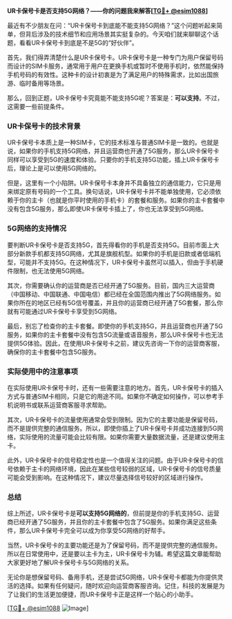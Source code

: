 **UR卡保号卡是否支持5G网络？——你的问题我来解答[[TG💪+ @esim1088](https://t.me/s/esim1088)]**

最近有不少朋友在问：“UR卡保号卡到底能不能支持5G网络？”这个问题听起来简单，但背后涉及的技术细节和应用场景其实挺复杂的。今天咱们就来聊聊这个话题，看看UR卡保号卡到底是不是5G的“好伙伴”。

首先，我们得弄清楚什么是UR卡保号卡。UR卡保号卡是一种专门为用户保留号码而设计的SIM卡服务，通常用于用户在更换手机或暂时不使用手机时，依然能保持手机号码的有效性。这种卡的设计初衷是为了满足用户的特殊需求，比如出国旅游、临时备用等场景。

那么，回到正题，UR卡保号卡究竟能不能支持5G呢？答案是：**可以支持**。不过，这需要一些前提条件。

### UR卡保号卡的技术背景

UR卡保号卡本质上是一种SIM卡，它的技术标准与普通SIM卡是一致的。也就是说，如果你的手机支持5G网络，并且运营商也开通了5G服务，那么UR卡保号卡同样可以享受到5G的速度和体验。只要你的手机支持5G功能，插上UR卡保号卡后，理论上是可以使用5G网络的。

但是，这里有一个小陷阱。UR卡保号卡本身并不具备独立的通信能力，它只是用来绑定原有号码的一个工具。换句话说，UR卡保号卡并不能单独使用，它必须依赖于你的主卡（也就是你平时使用的手机卡）的套餐和服务。如果你的主卡套餐中没有包含5G服务，那么即使UR卡保号卡插上了，你也无法享受到5G网络。

### 5G网络的支持情况

要判断UR卡保号卡是否支持5G，首先得看你的手机是否支持5G。目前市面上大部分新款手机都支持5G网络，尤其是旗舰机型。如果你的手机是旧款或者低端机型，可能并不支持5G。在这种情况下，UR卡保号卡虽然可以插入，但由于手机硬件限制，也无法使用5G网络。

其次，你需要确认你的运营商是否已经开通了5G服务。目前，国内三大运营商（中国移动、中国联通、中国电信）都已经在全国范围内推出了5G网络服务。如果你所在的地区已经有5G信号覆盖，并且你的运营商已经开通了5G套餐，那么你就有可能通过UR卡保号卡享受到5G网络。

最后，别忘了检查你的主卡套餐。即使你的手机支持5G，并且运营商也开通了5G服务，如果你的主卡套餐中没有包含5G流量或语音服务，那么UR卡保号卡也无法提供5G体验。因此，在使用UR卡保号卡之前，建议先咨询一下你的运营商客服，确保你的主卡套餐中包含5G服务。

### 实际使用中的注意事项

在实际使用UR卡保号卡时，还有一些需要注意的地方。首先，UR卡保号卡的插入方式与普通SIM卡相同，只是它的用途不同。如果你不确定如何操作，可以参考手机说明书或联系运营商客服寻求帮助。

其次，UR卡保号卡的流量使用通常会受到限制。因为它的主要功能是保留号码，而不是提供完整的通信服务。所以，即使你插上了UR卡保号卡并成功连接到5G网络，实际使用的流量可能会比较有限。如果你需要大量数据流量，还是建议使用主卡。

此外，UR卡保号卡的信号稳定性也是一个值得关注的问题。由于UR卡保号卡的信号依赖于主卡的网络环境，因此在某些信号较弱的区域，UR卡保号卡的信号质量可能会受到影响。在这种情况下，建议尽量选择信号较好的区域进行操作。

### 总结

综上所述，UR卡保号卡是**可以支持5G网络的**，但前提是你的手机支持5G、运营商已经开通了5G服务，并且你的主卡套餐中包含了5G服务。如果你满足这些条件，那么UR卡保号卡完全可以成为你享受5G网络的好帮手。

当然，UR卡保号卡的主要功能还是为了保留号码，而不是提供完整的通信服务。所以在日常使用中，还是要以主卡为主，UR卡保号卡为辅。希望这篇文章能帮助大家更好地了解UR卡保号卡与5G网络的关系。

无论你是想保留号码、备用手机，还是尝试5G网络，UR卡保号卡都能为你提供灵活的选择。如果有任何疑问，随时欢迎向运营商客服咨询。记住，科技的发展是为了让我们的生活更加便捷，而UR卡保号卡正是这样一个贴心的小助手。

[[TG💪+ @esim1088](https://t.me/s/esim1088) ![Image](https://i.postimg.cc/4NQfJmqS/Snipaste-2025-05-13-00-14-12.png)]